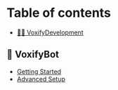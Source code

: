 # Table of contents

* [🧑‍💻 VoxifyDevelopment](README.md)

## 🤖 VoxifyBot

* [Getting Started](voxifybot/getting-started.md)
* [Advanced Setup](voxifybot/advanced-setup.md)
